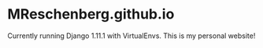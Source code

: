 # MReschenberg.github.io

Currently running Django 1.11.1 with VirtualEnvs. This is my personal website! 